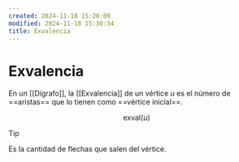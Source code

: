 ```yaml
---
created: 2024-11-18 15:28:09
modified: 2024-11-18 15:30:34
title: Exvalencia
---
```


# Exvalencia

En un [[Dígrafo]], la [[Exvalencia]] de un vértice $u$ es el número de ==aristas== que lo tienen como ==vértice inicial==.

$$
\text{exval}(u)
$$

> [!tip]
> Es la cantidad de flechas que salen del vértice.
